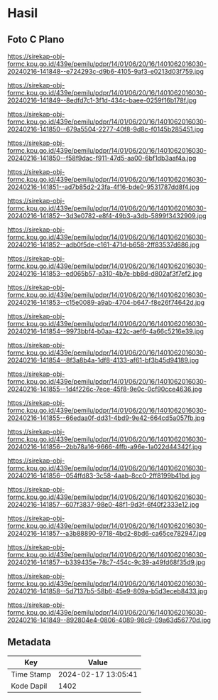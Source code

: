 # Hasil

## Foto C Plano

https://sirekap-obj-formc.kpu.go.id/439e/pemilu/pdpr/14/01/06/20/16/1401062016030-20240216-141848--e724293c-d9b6-4105-9af3-e0213d03f759.jpg

https://sirekap-obj-formc.kpu.go.id/439e/pemilu/pdpr/14/01/06/20/16/1401062016030-20240216-141849--8edfd7c1-3f1d-434c-baee-0259f16b178f.jpg

https://sirekap-obj-formc.kpu.go.id/439e/pemilu/pdpr/14/01/06/20/16/1401062016030-20240216-141850--679a5504-2277-40f8-9d8c-f0145b285451.jpg

https://sirekap-obj-formc.kpu.go.id/439e/pemilu/pdpr/14/01/06/20/16/1401062016030-20240216-141850--f58f9dac-f911-47d5-aa00-6bf1db3aaf4a.jpg

https://sirekap-obj-formc.kpu.go.id/439e/pemilu/pdpr/14/01/06/20/16/1401062016030-20240216-141851--ad7b85d2-23fa-4f16-bde0-9531787dd8f4.jpg

https://sirekap-obj-formc.kpu.go.id/439e/pemilu/pdpr/14/01/06/20/16/1401062016030-20240216-141852--3d3e0782-e8f4-49b3-a3db-5899f3432909.jpg

https://sirekap-obj-formc.kpu.go.id/439e/pemilu/pdpr/14/01/06/20/16/1401062016030-20240216-141852--adb0f5de-c161-471d-b658-2ff83537d686.jpg

https://sirekap-obj-formc.kpu.go.id/439e/pemilu/pdpr/14/01/06/20/16/1401062016030-20240216-141853--ed065b57-a310-4b7e-bb8d-d802af3f7ef2.jpg

https://sirekap-obj-formc.kpu.go.id/439e/pemilu/pdpr/14/01/06/20/16/1401062016030-20240216-141853--c15e0089-a9ab-4704-b647-f8e26f74642d.jpg

https://sirekap-obj-formc.kpu.go.id/439e/pemilu/pdpr/14/01/06/20/16/1401062016030-20240216-141854--9973bbf4-b0aa-422c-aef6-4a66c5216e39.jpg

https://sirekap-obj-formc.kpu.go.id/439e/pemilu/pdpr/14/01/06/20/16/1401062016030-20240216-141854--8f3a8b4a-1df8-4133-af61-bf3b45d94189.jpg

https://sirekap-obj-formc.kpu.go.id/439e/pemilu/pdpr/14/01/06/20/16/1401062016030-20240216-141855--1d4f226c-7ece-45f8-9e0c-0cf90cce4636.jpg

https://sirekap-obj-formc.kpu.go.id/439e/pemilu/pdpr/14/01/06/20/16/1401062016030-20240216-141855--66edaa0f-dd31-4bd9-9e42-664cd5a057fb.jpg

https://sirekap-obj-formc.kpu.go.id/439e/pemilu/pdpr/14/01/06/20/16/1401062016030-20240216-141856--2bb78a16-9666-4ffb-a96e-1a022d44342f.jpg

https://sirekap-obj-formc.kpu.go.id/439e/pemilu/pdpr/14/01/06/20/16/1401062016030-20240216-141856--054ffd83-3c58-4aab-8cc0-2ff8199b41bd.jpg

https://sirekap-obj-formc.kpu.go.id/439e/pemilu/pdpr/14/01/06/20/16/1401062016030-20240216-141857--607f3837-98e0-48f1-9d3f-6f40f2333e12.jpg

https://sirekap-obj-formc.kpu.go.id/439e/pemilu/pdpr/14/01/06/20/16/1401062016030-20240216-141857--a3b88890-9718-4bd2-8bd6-ca65ce782947.jpg

https://sirekap-obj-formc.kpu.go.id/439e/pemilu/pdpr/14/01/06/20/16/1401062016030-20240216-141857--b339435e-78c7-454c-9c39-a49fd68f35d9.jpg

https://sirekap-obj-formc.kpu.go.id/439e/pemilu/pdpr/14/01/06/20/16/1401062016030-20240216-141858--5d7137b5-58b6-45e9-809a-b5d3eceb8433.jpg

https://sirekap-obj-formc.kpu.go.id/439e/pemilu/pdpr/14/01/06/20/16/1401062016030-20240216-141849--892804e4-0806-4089-98c9-09a63d56770d.jpg


## Metadata

| Key        | Value               |
| ---------- | ------------------- |
| Time Stamp | 2024-02-17 13:05:41 |
| Kode Dapil | 1402                |



